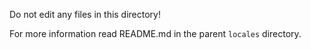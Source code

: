 Do not edit any files in this directory!

For more information read README.md in the parent `locales` directory.


